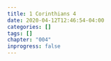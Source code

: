 ```yaml
---
title: 1 Corinthians 4
date: 2020-04-12T12:46:54-04:00
categories: []
tags: []
chapter: "004"
inprogress: false
---
```


